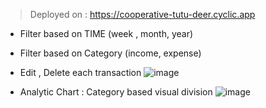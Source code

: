 > Deployed on :
https://cooperative-tutu-deer.cyclic.app

* Filter based on TIME (week , month, year)
* Filter based on Category (income, expense)
* Edit , Delete each transaction 
![image](https://github.com/KRShashank17/Expense-Tracker/assets/108650155/d70c80b3-6fcb-4818-96c6-b499c2022996)


* Analytic Chart : Category based visual division
![image](https://github.com/KRShashank17/Expense-Tracker/assets/108650155/15a03426-2ea5-4e8e-96a1-1a166c2d56c0)

